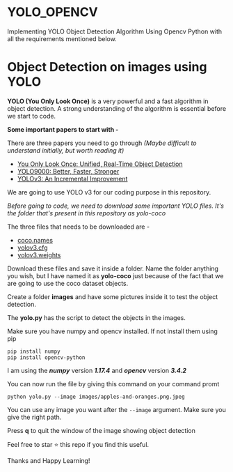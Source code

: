 # YOLO_OPENCV
Implementing YOLO Object Detection Algorithm Using Opencv Python with all the requirements mentioned below.

# Object Detection on images using YOLO

**YOLO (You Only Look Once)** is a very powerful and a fast algorithm in object detection. A strong understanding of the algorithm is essential before we start to code.

**Some important papers to start with -**

There are three papers you need to go through *(Maybe difficult to understand initially, but worth reading it)*

- [You Only Look Once: Unified, Real-Time Object Detection](https://pjreddie.com/media/files/papers/yolo.pdf)
- [YOLO9000: Better, Faster, Stronger](https://pjreddie.com/media/files/papers/YOLO9000.pdf)
- [YOLOv3: An Incremental Improvement](https://pjreddie.com/media/files/papers/YOLOv3.pdf)

We are going to use YOLO v3 for our coding purpose in this repository.

*Before going to code, we need to download some important YOLO files. It's the folder that's present in this repository as yolo-coco*

The three files that needs to be downloaded are -

- [coco.names](https://github.com/pjreddie/darknet/blob/master/data/coco.names)
- [yolov3.cfg](https://github.com/pjreddie/darknet/blob/master/cfg/yolov3.cfg)
- [yolov3.weights](https://pjreddie.com/media/files/yolov3.weights)

Download these files and save it inside a folder. Name the folder anything you wish, but I have named it as **yolo-coco** just because of the fact that we are going to use the coco dataset objects.

Create a folder **images** and have some pictures inside it to test the object detection.

The **yolo.py** has the script to detect the objects in the images.

Make sure you have numpy and opencv installed. If not install them using pip

```
pip install numpy
pip install opencv-python
```

I am using the ***numpy*** version ***1.17.4*** and ***opencv*** version ***3.4.2***

You can now run the file by giving this command on your command promt

```
python yolo.py --image images/apples-and-oranges.png.jpeg
```

You can use any image you want after the `--image` argument. Make sure you give the right path.

Press **q** to quit the window of the image showing object detection

Feel free to star ⭐ this repo if you find this useful.

Thanks and Happy Learning!
